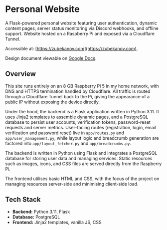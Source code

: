 # Personal Website

A Flask-powered personal website featuring user authentication, dynamic content pages, server status monitoring via Discord webhooks, and offline support.
Website hosted on a Raspberry Pi and exposed via a Cloudflare Tunnel.  

Accessible at: [https://zubekanov.com](https://zubekanov.com).

Design document viewable on [Google Docs](https://docs.google.com/document/d/12hfty43L8W6g3G-6i6KKSfHclK3PIoREcdh7M0XXjBQ/edit?usp=sharing).

## Overview

This site runs entirely on an 8 GB Raspberry Pi 5 in my home network, with DNS and HTTPS termination handled by Cloudflare. All traffic is routed through a Cloudflare Tunnel back to the Pi, giving the appearance of a public IP without exposing the device directly.

Under the hood, the backend is a Flask application written in Python 3.11. It uses Jinja2 templates to assemble dynamic pages, and a PostgreSQL database to persist user accounts, verification tokens, password-reset requests and server metrics. User-facing routes (registration, login, email verification and password reset) live in `app/routes.py` and `app/user_management.py`, while layout logic and breadcrumb generation are factored into `app/layout_fetcher.py` and `app/breadcrumbs.py`.

The backend is written in Python using Flask and integrates a PostgreSQL database for storing user data and managing services. Static resources such as images, icons, and CSS files are served directly from the Raspberry Pi.

The frontend utilises basic HTML and CSS, with the focus of the project on managing resources server-side and minimising client-side load.

## Tech Stack

- **Backend:** Python 3.11, Flask  
- **Database:** PostgreSQL  
- **Frontend:** Jinja2 templates, vanilla JS, CSS  

